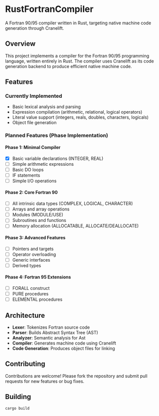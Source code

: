 # RustFortranCompiler

A Fortran 90/95 compiler written in Rust, targeting native machine code generation through Cranelift.

## Overview

This project implements a compiler for the Fortran 90/95 programming language, written entirely in Rust. The compiler uses Cranelift as its code generation backend to produce efficient native machine code.

## Features

### Currently Implemented
- Basic lexical analysis and parsing
- Expression compilation (arithmetic, relational, logical operators)
- Literal value support (integers, reals, doubles, characters, logicals)
- Object file generation

### Planned Features (Phase Implementation)

#### Phase 1: Minimal Compiler
- [X] Basic variable declarations (INTEGER, REAL)
- [ ] Simple arithmetic expressions
- [ ] Basic DO loops
- [ ] IF statements
- [ ] Simple I/O operations

#### Phase 2: Core Fortran 90
- [ ] All intrinsic data types (COMPLEX, LOGICAL, CHARACTER)
- [ ] Arrays and array operations
- [ ] Modules (MODULE/USE)
- [ ] Subroutines and functions
- [ ] Memory allocation (ALLOCATABLE, ALLOCATE/DEALLOCATE)

#### Phase 3: Advanced Features
- [ ] Pointers and targets
- [ ] Operator overloading
- [ ] Generic interfaces
- [ ] Derived types

#### Phase 4: Fortran 95 Extensions
- [ ] FORALL construct
- [ ] PURE procedures
- [ ] ELEMENTAL procedures

## Architecture

- **Lexer**: Tokenizes Fortran source code
- **Parser**: Builds Abstract Syntax Tree (AST)
- **Analyzer**: Semantic analysis for Ast
- **Compiler**: Generates machine code using Cranelift
- **Code Generation**: Produces object files for linking

## Contributing
Contributions are welcome! Please fork the repository and submit pull requests for new features or bug fixes.


## Building

```bash
cargo build

